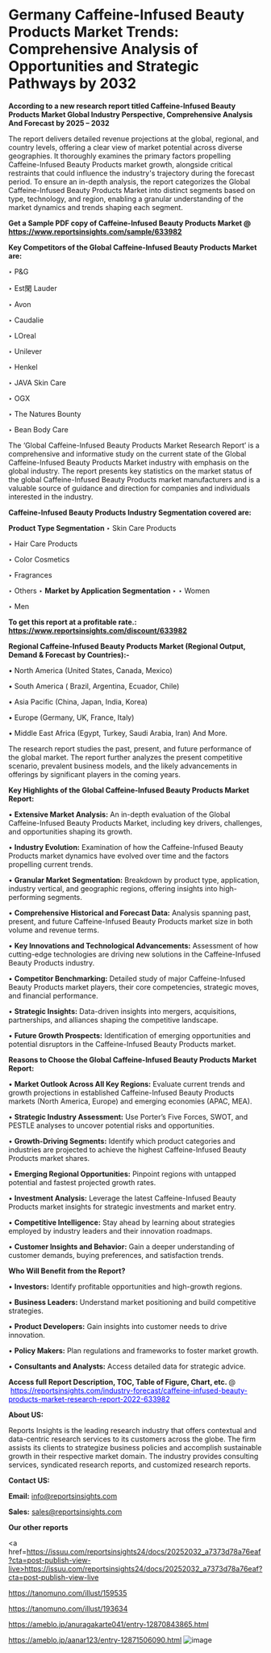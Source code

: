 # Germany Caffeine-Infused Beauty Products Market Trends: Comprehensive Analysis of Opportunities and Strategic Pathways by 2032

<strong>According to a new research report titled Caffeine-Infused Beauty Products Market Global Industry Perspective, Comprehensive Analysis And Forecast by 2025 – 2032</strong>

The report delivers detailed revenue projections at the global, regional, and country levels, offering a clear view of market potential across diverse geographies. It thoroughly examines the primary factors propelling Caffeine-Infused Beauty Products market growth, alongside critical restraints that could influence the industry's trajectory during the forecast period. To ensure an in-depth analysis, the report categorizes the Global Caffeine-Infused Beauty Products Market into distinct segments based on type, technology, and region, enabling a granular understanding of the market dynamics and trends shaping each segment.

<strong>Get a Sample PDF copy of Caffeine-Infused Beauty Products Market </strong><strong>@<a href=https://www.reportsinsights.com/sample/633982 style=color:#0000ff;> https://www.reportsinsights.com/sample/633982</a></strong></font>

<strong>Key Competitors of the Global Caffeine-Infused Beauty Products Market are:</strong>

‣ P&G

‣ Est閑 Lauder

‣ Avon

‣ Caudalie

‣ LOreal

‣ Unilever

‣ Henkel

‣ JAVA Skin Care

‣ OGX

‣ The Natures Bounty

‣ Bean Body Care

The ‘Global Caffeine-Infused Beauty Products Market Research Report’ is a comprehensive and informative study on the current state of the Global Caffeine-Infused Beauty Products Market industry with emphasis on the global industry. The report presents key statistics on the market status of the global Caffeine-Infused Beauty Products market manufacturers and is a valuable source of guidance and direction for companies and individuals interested in the industry.

<strong>Caffeine-Infused Beauty Products Industry Segmentation covered are:</strong>

<strong>Product Type Segmentation</strong>
‣
Skin Care Products

‣ Hair Care Products

‣ Color Cosmetics

‣ Fragrances

‣ Others
‣ 
<strong>Market by Application Segmentation</strong>
‣
‣  Women

‣ Men

<strong>To get this report at a profitable rate.: <a href=https://www.reportsinsights.com/discount/633982 style=color:#0000ff;>https://www.reportsinsights.com/discount/633982</a></strong></font>

<strong>Regional Caffeine-Infused Beauty Products Market (Regional Output, Demand &amp; Forecast by Countries):-</strong>

• North America (United States, Canada, Mexico)

• South America ( Brazil, Argentina, Ecuador, Chile)

• Asia Pacific (China, Japan, India, Korea)

• Europe (Germany, UK, France, Italy)

• Middle East Africa (Egypt, Turkey, Saudi Arabia, Iran) And More.

The research report studies the past, present, and future performance of the global market. The report further analyzes the present competitive scenario, prevalent business models, and the likely advancements in offerings by significant players in the coming years.

<strong>Key Highlights of the Global Caffeine-Infused Beauty Products Market Report:</strong>

• <strong>Extensive Market Analysis:</strong> An in-depth evaluation of the Global Caffeine-Infused Beauty Products Market, including key drivers, challenges, and opportunities shaping its growth.

• <strong>Industry Evolution:</strong> Examination of how the Caffeine-Infused Beauty Products market dynamics have evolved over time and the factors propelling current trends.

• <strong>Granular Market Segmentation:</strong> Breakdown by product type, application, industry vertical, and geographic regions, offering insights into high-performing segments.

• <strong>Comprehensive Historical and Forecast Data:</strong> Analysis spanning past, present, and future Caffeine-Infused Beauty Products market size in both volume and revenue terms.

• <strong>Key Innovations and Technological Advancements:</strong> Assessment of how cutting-edge technologies are driving new solutions in the Caffeine-Infused Beauty Products industry.

• <strong>Competitor Benchmarking:</strong> Detailed study of major Caffeine-Infused Beauty Products market players, their core competencies, strategic moves, and financial performance.

• <strong>Strategic Insights:</strong> Data-driven insights into mergers, acquisitions, partnerships, and alliances shaping the competitive landscape.

• <strong>Future Growth Prospects:</strong> Identification of emerging opportunities and potential disruptors in the Caffeine-Infused Beauty Products market.

<strong>Reasons to Choose the Global Caffeine-Infused Beauty Products Market Report:</strong>

• <strong>Market Outlook Across All Key Regions:</strong> Evaluate current trends and growth projections in established Caffeine-Infused Beauty Products markets (North America, Europe) and emerging economies (APAC, MEA).

• <strong>Strategic Industry Assessment:</strong> Use Porter’s Five Forces, SWOT, and PESTLE analyses to uncover potential risks and opportunities.

• <strong>Growth-Driving Segments:</strong> Identify which product categories and industries are projected to achieve the highest Caffeine-Infused Beauty Products market shares.

• <strong>Emerging Regional Opportunities:</strong> Pinpoint regions with untapped potential and fastest projected growth rates.

• <strong>Investment Analysis:</strong> Leverage the latest Caffeine-Infused Beauty Products market insights for strategic investments and market entry.

• <strong>Competitive Intelligence:</strong> Stay ahead by learning about strategies employed by industry leaders and their innovation roadmaps.

• <strong>Customer Insights and Behavior:</strong> Gain a deeper understanding of customer demands, buying preferences, and satisfaction trends.

<strong>Who Will Benefit from the Report?</strong>

• <strong>Investors:</strong> Identify profitable opportunities and high-growth regions.

• <strong>Business Leaders:</strong> Understand market positioning and build competitive strategies.

• <strong>Product Developers:</strong> Gain insights into customer needs to drive innovation.

• <strong>Policy Makers:</strong> Plan regulations and frameworks to foster market growth.

• <strong>Consultants and Analysts:</strong> Access detailed data for strategic advice.
</ul>
<strong>Access full Report Description, TOC, Table of Figure, Chart, etc. </strong>@  <a href=https://reportsinsights.com/industry-forecast/caffeine-infused-beauty-products-market-research-report-2022-633982 style=color:#0000ff;>https://reportsinsights.com/industry-forecast/caffeine-infused-beauty-products-market-research-report-2022-633982</a></font>

<strong><strong>About US</strong>:</strong>

Reports Insights is the leading research industry that offers contextual and data-centric research services to its customers across the globe. The firm assists its clients to strategize business policies and accomplish sustainable growth in their respective market domain. The industry provides consulting services, syndicated research reports, and customized research reports.

<strong>Contact US:</strong>

<p class=""""><b>Email:</b> <a href=mailto:info@reportsinsights.com>info@reportsinsights.com</a></p>
<p class=""""><b>Sales:</b> <a href=mailto:sales@reportsinsights.com>sales@reportsinsights.com</a></p>

<strong>Our other reports</strong>

<a href=https://issuu.com/reportsinsights24/docs/20252032_a7373d78a76eaf?cta=post-publish-view-live>https://issuu.com/reportsinsights24/docs/20252032_a7373d78a76eaf?cta=post-publish-view-live</a>

<a href=https://tanomuno.com/illust/159535>https://tanomuno.com/illust/159535</a>

<a href=https://tanomuno.com/illust/193634>https://tanomuno.com/illust/193634</a>

<a href=https://ameblo.jp/anuragakarte041/entry-12870843865.html>https://ameblo.jp/anuragakarte041/entry-12870843865.html</a>

<a href=https://ameblo.jp/aanar123/entry-12871506090.html>https://ameblo.jp/aanar123/entry-12871506090.html</a>
![image](https://github.com/user-attachments/assets/c2f08f09-daf0-45a7-8269-939fcbcd325d)
